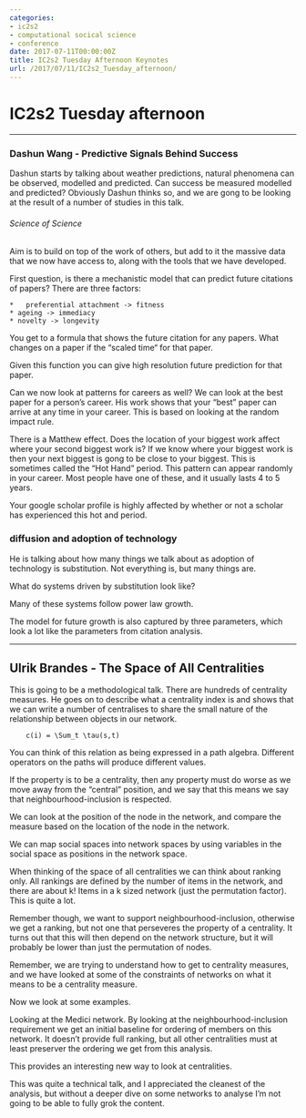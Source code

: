 ```yaml
---
categories:
- ic2s2
- computational socical science
- conference
date: 2017-07-11T00:00:00Z
title: IC2s2 Tuesday Afternoon Keynotes
url: /2017/07/11/IC2s2_Tuesday_afternoon/
---
```


# IC2s2 Tuesday afternoon 
---
### Dashun Wang - Predictive Signals Behind Success

Dashun starts by talking about weather predictions, natural phenomena can be observed, modelled and predicted. Can success be measured modelled and predicted? Obviously Dashun thinks so, and we are gong to be looking at the result of a number of studies in this talk. 

###### Science of Science 

Aim is to build on top of the work of others, but add to it the massive data that we now have access to, along with the tools that we have developed. 

First question, is there a mechanistic model that can predict future citations of papers? There are three factors:

	* 	preferential attachment -> fitness
	* ageing -> immediacy 
	* novelty -> longevity 

You get to a formula that shows the future citation for any papers. What changes on a paper if the “scaled time“ for that paper.

Given this function you can give high resolution future prediction for that paper. 

Can we now look at patterns for careers as well? We can look at the best paper for a person’s career. His work shows that your “best” paper can arrive at any time in your career. This is based on looking at the random impact rule. 

There is a Matthew effect. Does the location of your biggest work affect where your second biggest work is? If we know where your biggest work is then your next biggest is gong to be close to your biggest. This is sometimes called the “Hot Hand” period. This pattern can appear randomly in your career. Most people have one of these, and it usually lasts 4 to 5 years. 

Your google scholar profile is highly affected by whether or not a scholar has experienced this hot and period. 

### diffusion and adoption of technology 

He is talking about how many things we talk about as adoption of technology is substitution. Not everything is, but many things are. 

What do systems driven by substitution look like? 

Many of these systems follow power law growth. 

The model for future growth is also captured by three parameters, which look a lot like the parameters from citation analysis. 

---

## Ulrik Brandes - The Space of All Centralities 
This is going to be a methodological talk. There are hundreds of centrality measures. He goes on to describe what  a centrality index is and shows that we can write a number of centralises to share the small nature of the relationship between objects in our network. 

```
	c(i) = \Sum_t \tau(s,t)
```

You can think of this relation as being expressed in a path algebra. Different operators on the paths will produce different values. 

If the property is to be a centrality, then any property must do worse as we move away from the “central” position, and we say that this means we say that neighbourhood-inclusion is respected. 

We can look at the position of the node in the network, and compare the measure based on the location of the node in the network. 

We can map social spaces into network spaces by using variables in the social space as positions in the network space. 

When thinking of the space of all centralities we can think about ranking only. All rankings are defined by the number of items in the network, and there are about k! Items in a k sized network (just the permutation factor). This is quite a lot. 

Remember though, we want to support neighbourhood-inclusion, otherwise we get a ranking, but not one that perseveres the property of a centrality. It turns out that this will then depend on the network structure, but it will probably be lower than just the permutation of nodes. 

Remember, we are trying to understand how to get to centrality measures, and we have looked at some of the constraints of networks on what it means to be a centrality measure. 

Now we look at some examples. 

Looking at the Medici network. By looking at the neighbourhood-inclusion requirement we get an initial baseline for ordering of members on this network. It doesn’t provide full ranking, but all other centralities must at least preserver the ordering we get from this analysis. 

This provides an interesting new way to look at centralities. 

This was quite a technical talk, and I appreciated the cleanest of the analysis, but without a deeper dive on some networks to analyse I’m not going to be able to fully grok the content. 




